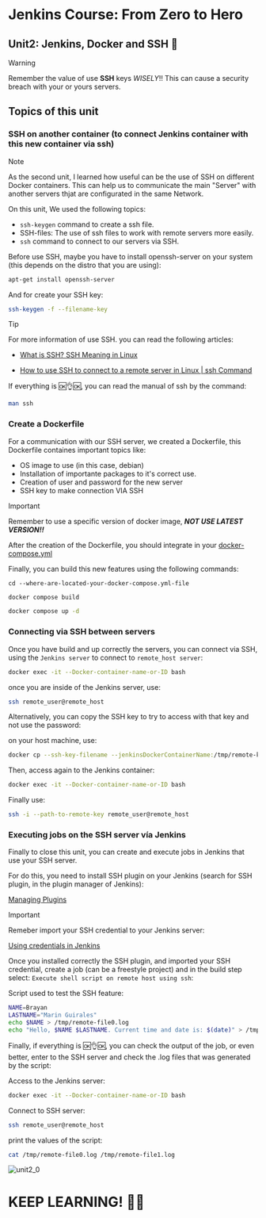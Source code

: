 # Jenkins Course: From Zero to Hero

## Unit2: Jenkins, Docker and SSH 🚀

> [!WARNING]
> Remember the value of use **SSH** keys _WISELY_!! This can cause a security breach with your or yours servers.

## Topics of this unit

### SSH on another container (to connect Jenkins container with this new container via ssh)
> [!NOTE]
> As the second unit, I learned how useful can be the use of SSH on different Docker containers. This can help us to communicate the main "Server" with another servers thjat are configurated in the same Network.

On this unit, We used the following topics:

   - `ssh-keygen` command to create a ssh file.
   - SSH-files: The use of ssh files to work with remote servers more easily.
   - `ssh` command to connect to our servers via SSH.

Before use SSH, maybe you have to install openssh-server on your system (this depends on the distro that you are using):

```bash
apt-get install openssh-server
```

And for create your SSH key:

```bash
ssh-keygen -f --filename-key
```

> [!TIP]
> For more information of use SSH. you can read the following articles:

- [What is SSH? SSH Meaning in Linux](https://www.freecodecamp.org/news/ssh-meaning-in-linux/#:~:text=Secure%20Shell%20(SSH)%20is%20a,remote%20administration%20and%20file%20transfer.)

- [How to use SSH to connect to a remote server in Linux | ssh Command](https://www.geeksforgeeks.org/ssh-command-in-linux-with-examples/)

If everything is 🆗👌🆗, you can read the manual of ssh by the command:

```bash
man ssh
```

### Create a Dockerfile
For a communication with our SSH server, we created a Dockerfile, this Dockerfile containes important topics like:

- OS image to use (in this case, debian)
- Installation of importante packages to it's correct use.
- Creation of user and password for the new server
- SSH key to make connection VIA SSH

> [!IMPORTANT]
> Remember to use a specific version of docker image, **_NOT USE LATEST VERSION!!_**

After the creation of the Dockerfile, you should integrate in your [docker-compose.yml](https://github.com/Merxxotas/Jenkins-Course-Zero-to-Hero/blob/main/jenkinsOnDocker/docker-compose.yaml)

Finally, you can build this new features using the following commands:

`cd --where-are-located-your-docker-compose.yml-file`

```bash
docker compose build
```

```bash
docker compose up -d
```

### Connecting via SSH between servers

Once you have build and up correctly the servers, you can connect via SSH, using the `Jenkins server` to connect to `remote_host server`:

```bash
docker exec -it --Docker-container-name-or-ID bash
```

once you are inside of the Jenkins server, use:

```bash
ssh remote_user@remote_host
```

Alternatively, you can copy the SSH key to try to access with that key and not use the password:

on your host machine, use: 

```bash
docker cp --ssh-key-filename --jenkinsDockerContainerName:/tmp/remote-key
```

Then, access again to the Jenkins container: 

```bash
docker exec -it --Docker-container-name-or-ID bash
```

Finally use:

```bash
ssh -i --path-to-remote-key remote_user@remote_host
```

### Executing jobs on the SSH server vía Jenkins

Finally to close this unit, you can create and execute jobs in Jenkins that use your SSH server.

For do this, you need to install SSH plugin on your Jenkins (search for SSH plugin, in the plugin manager of Jenkins):

[Managing Plugins](https://www.jenkins.io/doc/book/managing/plugins/)

> [!IMPORTANT]
> Remeber import your SSH credential to your Jenkins server:

[Using credentials in Jenkins](https://www.jenkins.io/doc/book/using/using-credentials/)

Once you installed correctly the SSH plugin, and imported your SSH credential, create a job (can be a freestyle project) and in the build step select: `Execute shell script on remote host using ssh`:

Script used to test the SSH feature:

```bash
NAME=Brayan
LASTNAME="Marin Guirales"
echo $NAME > /tmp/remote-file0.log
echo "Hello, $NAME $LASTNAME. Current time and date is: $(date)" > /tmp/remote-file1.log
```
Finally, if everything is 🆗👌🆗, you can check the output of the job, or even better, enter to the SSH server and check the .log files that was generated by the script:

Access to the Jenkins server:

```bash
docker exec -it --Docker-container-name-or-ID bash
```

Connect to SSH server:

```bash
ssh remote_user@remote_host
```

print the values of the script:
```bash
cat /tmp/remote-file0.log /tmp/remote-file1.log
```

![unit2_0](https://github.com/user-attachments/assets/4c904e58-ab59-4560-ade1-16bfc3ee5cad)

# KEEP LEARNING! 🚀🚀
